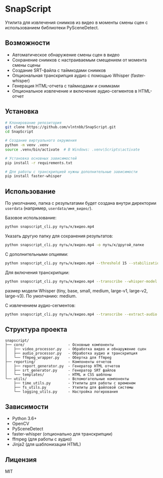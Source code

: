 # SnapScript

Утилита для извлечения снимков из видео в моменты смены сцен с использованием библиотеки PySceneDetect.

## Возможности

- Автоматическое обнаружение смены сцен в видео
- Сохранение снимков с настраиваемым смещением от момента смены сцены
- Создание SRT-файла с таймкодами снимков
- Опциональная транскрипция аудио с помощью Whisper (faster-whisper)
- Генерация HTML-отчета с таймкодами и снимками
- Опциональное извлечение и включение аудио-сегментов в HTML-отчет

## Установка

```bash
# Клонирование репозитория
git clone https://github.com/vlntnbb/SnapScript.git
cd SnapScript

# Создание виртуального окружения
python -m venv .venv
source .venv/bin/activate  # В Windows: .venv\Scripts\activate

# Установка основных зависимостей
pip install -r requirements.txt

# Для работы с транскрипцией нужны дополнительные зависимости
pip install faster-whisper
```

## Использование

По умолчанию, папка с результатами будет создана внутри директории `userdata` (например, `userdata/имя_видео/`).

Базовое использование:

```bash
python snapscript_cli.py путь/к/видео.mp4
```

Указать другую папку для сохранения результатов:

```bash
python snapscript_cli.py путь/к/видео.mp4 -o путь/к/другой_папке
```

С дополнительными опциями:

```bash
python snapscript_cli.py путь/к/видео.mp4 --threshold 15 --stabilization-offset 0.7
```

Для включения транскрипции:

```bash
python snapscript_cli.py путь/к/видео.mp4 --transcribe --whisper-model large-v3
```
размер модели Whisper (tiny, base, small, medium, large-v1, large-v2, large-v3). По умолчанию: medium.

С извлечением аудио-сегментов:

```bash
python snapscript_cli.py путь/к/видео.mp4 --transcribe --extract-audio
```

## Структура проекта

```
snapscript/
├── core/                    - Основные компоненты
│   ├── video_processor.py   - Обработка видео и обнаружение сцен
│   ├── audio_processor.py   - Обработка аудио и транскрипция
│   └── ffmpeg_wrapper.py    - Обертка для ffmpeg
├── reporting/               - Компоненты отчетов
│   ├── report_generator.py  - Генератор HTML отчетов
│   ├── srt_generator.py     - Генератор SRT файлов
│   └── templates/           - HTML и CSS шаблоны
└── utils/                   - Вспомогательные компоненты
    ├── time_utils.py        - Утилиты для работы с временем
    ├── fs_utils.py          - Утилиты для файловой системы
    └── logging_utils.py     - Настройка логирования
```

## Зависимости

- Python 3.6+
- OpenCV
- PySceneDetect
- faster-whisper (опционально для транскрипции)
- ffmpeg (для работы с аудио)
- Jinja2 (для шаблонизации HTML)

## Лицензия

MIT 

